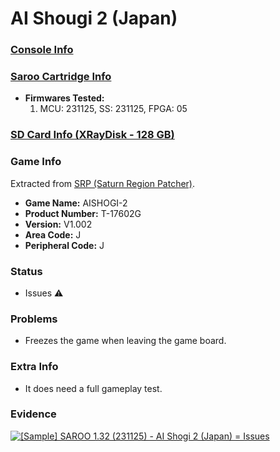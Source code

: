 # AI Shougi 2 (Japan)

### [Console Info](../../../../Info/Consoles/VA13/README.md)

### [Saroo Cartridge Info](../../../../Info/Cartridges/RetroGameParadiseStore/1.32F/README.md)

- <b>Firmwares Tested:</b>
  1. MCU: 231125, SS: 231125, FPGA: 05

### [SD Card Info (XRayDisk - 128 GB)](../../../../Info/SdCards/XRayDisk/128GB/README.md)

### Game Info

Extracted from [SRP (Saturn Region Patcher)](https://segaxtreme.net/resources/saturn-region-patcher.81/download).

- <b>Game Name:</b> AISHOGI-2
- <b>Product Number:</b> T-17602G
- <b>Version:</b> V1.002
- <b>Area Code:</b> J
- <b>Peripheral Code:</b> J

### Status

- Issues :warning:

### Problems

- Freezes the game when leaving the game board.

### Extra Info

- It does need a full gameplay test.

### Evidence

[![[Sample] SAROO 1.32 (231125) - AI Shogi 2 (Japan) = Issues](https://img.youtube.com/vi/GqazcbAXBhw/0.jpg)](https://www.youtube.com/watch?v=GqazcbAXBhw)
